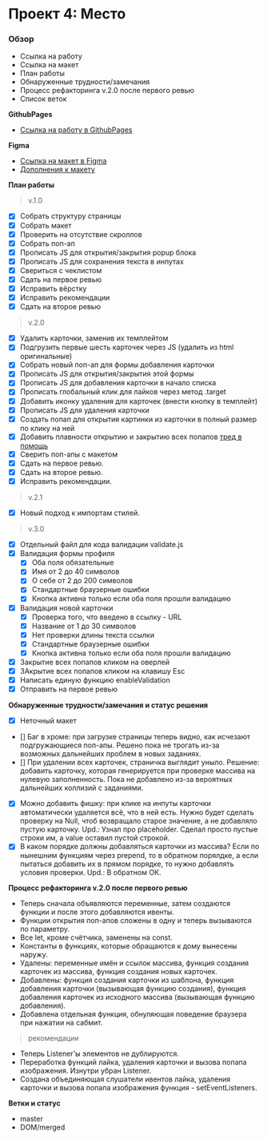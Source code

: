 # Проект 4: Место

### Обзор

* Ссылка на работу
* Ссылка на макет
* План работы
* Обнаруженные трудности/замечания
* Процесс рефакторинга v.2.0 после первого ревью
* Список веток

**GithubPages**

* [Ссылка на работу в GithubPages](https://sh4n-oldone.github.io/mesto/)

**Figma**

* [Ссылка на макет в Figma](https://www.figma.com/file/StZjf8HnoeLdiXS7dYrLAh/JavaScript.-Sprint-4)
* [Дополнения к макету](https://www.figma.com/file/nlYpT4VhFiwimn2YlncrcF/JavaScript.-Sprint-5?node-id=0%3A1)

**План работы**
>v.1.0
- [x] Собрать структуру страницы
- [x] Собрать макет
- [x] Проверить на отсутствие скроллов
- [x] Собрать поп-ап
- [x] Прописать JS для открытия/закрытия popup блока
- [x] Прописать JS для сохранения текста в инпутах
- [x] Свериться с чеклистом
- [x] Сдать на первое ревью
- [x] Исправить вёрстку
- [x] Исправить рекомендации
- [x] Сдать на второе ревью

>v.2.0
- [x] Удалить карточки, заменив их темплейтом
- [x] Подгрузить первые шесть карточек через JS (удалить из html оригинальные)
- [x] Собрать новый поп-ап для формы добавления карточки
- [x] Прописать JS для открытия/закрытия этой формы
- [x] Прописать JS для добавления карточки в начало списка
- [x] Прописать глобальный клик для лайков через метод .target
- [x] Добавить иконку удаления для карточек (внести кнопку в темплейт)
- [x] Прописать JS для удаления карточки
- [x] Создать попап для открытия картинки из карточки в полный размер по клику на ней
- [x] Добавить плавности открытию и закрытию всех попапов [тред в помощь](https://stackoverflow.com/questions/3331353/transitions-on-the-css-display-property)
- [x] Сверить поп-апы с макетом
- [x] Сдать на первое ревью.
- [x] Сдать на второе ревью.
- [x] Исправить рекомендации.

>v.2.1
- [x] Новый подход к импортам стилей.

>v.3.0
- [x] Отдельный файл для кода валидации validate.js
- [x] Валидация формы профиля
  - [x] Оба поля обязательные
  - [x] Имя от 2 до 40 символов
  - [x] О себе от 2 до 200 символов
  - [x] Стандартные браузерные ошибки
  - [x] Кнопка активна только если оба поля прошли валидацию
- [x] Валидация новой карточки
  - [x] Проверка того, что введено в ссылку - URL
  - [x] Название от 1 до 30 символов
  - [x] Нет проверки длины текста ссылки
  - [x] Стандартные браузерные ошибки
  - [x] Кнопка активна только если оба поля прошли валидацию
- [x] Закрытие всех попапов кликом на оверлей
- [x] ЗАкрытие всех попапов кликом на клавишу Esc
- [x] Написать единую функцию enableValidation
- [x] Отправить на первое ревью

**Обнаруженные трудности/замечания и статус решения**

- [x] Неточный макет
- [] Баг в хроме: при загрузке страницы теперь видно, как исчезают подгружающиеся поп-апы. Решено пока не трогать из-за возможных дальнейших проблем в новых заданиях.
- [] При удалении всех карточек, страничка выглядит уныло. Решение: добавить карточку, которая генерируется при проверке массива на нулевую заполненность. Пока не добавлено из-за вероятных дальнейших коллизий с заданиями.
- [x] Можно добавить фишку: при клике на инпуты карточки автоматически удаляется всё, что в ней есть. Нужно будет сделать проверку на Null, чтоб возвращало старое значение, а не добавляло пустую карточку. Upd.: Узнал про placeholder. Сделал просто пустые строки им, а value оставил пустой строкой.
- [x] В каком порядке должны добавляться карточки из массива? Если по нынешним функциям через prepend, то в обратном порялдке, а если пытаться добавить их в прямом порядке, то нужно добавлять условия проверки. Upd.: В обратном ОК.

**Процесс рефакторинга v.2.0 после первого ревью**

- Теперь сначала объявляются переменные, затем создаются функции и после этого добавляются ивенты.
- Функции открытия поп-апов сложены в одну и теперь вызываются по параметру.
- Все let, кроме счётчика, заменены на const.
- Константы в функциях, которые обращаются к дому вынесены наружу.
- Удалены: переменные имён и ссылок массива, функция создания карточек из массива, функция создания новых карточек.
- Добавлены: функция создания карточки из шаблона, функция добавления карточки (вызывающая функцию создания), функция добавления карточек из исходного массива (вызывающая функцию добавления).
- Добавлена отдельная функция, обнуляющая поведение браузера при нажатии на сабмит.

> рекомендации
- Теперь Listener'ы элементов не дублируются.
- Переработка функций лайка, удаления карточки и вызова попапа изображения. Изнутри убран Listener.
- Создана объединяющая слушатели ивентов лайка, удаления карточки и вызова попапа изображения функция - setEventListeners.

**Ветки и статус**

- master
- DOM/merged
